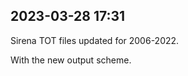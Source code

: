 
## 2023-03-28 17:31

[//]: # (Keywords: #cm21)

Sirena TOT files updated for 2006-2022.

With the new output scheme.

